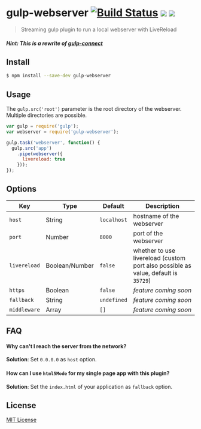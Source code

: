gulp-webserver [![Build Status](http://img.shields.io/travis/schickling/gulp-webserver.svg?style=flat)](https://travis-ci.org/schickling/gulp-webserver) [![](http://img.shields.io/npm/dm/gulp-webserver.svg?style=flat)](https://www.npmjs.org/package/gulp-webserver) [![](http://img.shields.io/npm/v/gulp-webserver.svg?style=flat)](https://www.npmjs.org/package/gulp-webserver)
==============

> Streaming gulp plugin to run a local webserver with LiveReload

##### Hint: This is a rewrite of [gulp-connect](https://github.com/AveVlad/gulp-connect/)

## Install

```sh
$ npm install --save-dev gulp-webserver
```

## Usage

The `gulp.src('root')` parameter is the root directory of the webserver. Multiple directories are possible.

```js
var gulp = require('gulp');
var webserver = require('gulp-webserver');

gulp.task('webserver', function() {
  gulp.src('app')
    .pipe(webserver({
      livereload: true
    }));
});
```

## Options

Key | Type | Default | Description | 
--- | --- | --- | --- |
`host` | String | `localhost` | hostname of the webserver
`port` | Number | `8000` | port of the webserver
`livereload` | Boolean/Number | `false` | whether to use livereload (custom port also possible as value, default is `35729`)
`https` | Boolean | `false` | *feature coming soon*
`fallback` | String | `undefined` | *feature coming soon*
`middleware` | Array | `[]` | *feature coming soon*

## FAQ

#### Why can't I reach the server from the network?

**Solution**: Set `0.0.0.0` as `host` option.

#### How can I use `html5Mode` for my single page app with this plugin?

**Solution**: Set the `index.html` of your application as `fallback` option.

## License

[MIT License](http://opensource.org/licenses/MIT)













 